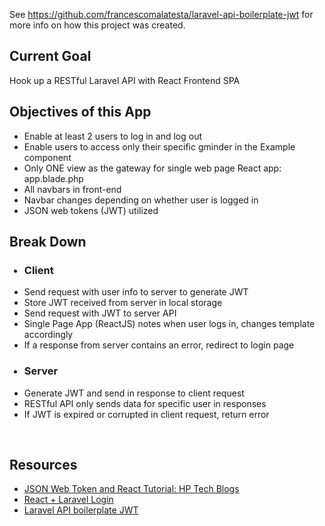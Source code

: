 See https://github.com/francescomalatesta/laravel-api-boilerplate-jwt for more info on how this project was created.

<h2>Current Goal</h2>
              <p>Hook up a RESTful Laravel API with React Frontend SPA</p>
              <h2>Objectives of this App</h2>
              <ul>
                <li>Enable at least 2 users to log in and log out</li>
                <li>Enable users to access only their specific gminder in the Example component</li>
                <li>Only ONE view as the gateway for single web page React app: app.blade.php</li>
                <li>All navbars in front-end</li>
                <li>Navbar changes depending on whether user is logged in</li>
                <li>JSON web tokens (JWT) utilized</li>
              </ul>
              <h2>Break Down</h2>
              <div className='row'>
                <div className='col col-12 col-sm-6'>
                  <ul className="list-group">
                    <h3><li className="list-group-item active">Client</li></h3>
                    <li className="list-group-item">Send request with user info to server to generate JWT</li>
                    <li className="list-group-item">Store JWT received from server in local storage</li>
                    <li className="list-group-item">Send request with JWT to server API</li>
                    <li className="list-group-item">Single Page App (ReactJS) notes when user logs in, changes template accordingly</li>
                    <li className="list-group-item">If a response from server contains an error, redirect to login page</li>
                  </ul>
                </div>
                <div className='col col-12 col-sm-6'>
                  <ul className="list-group">
                    <h3><li className="list-group-item active">Server</li></h3>
                    <li className="list-group-item">Generate JWT and send in response to client request</li>
                    <li className="list-group-item">RESTful API only sends data for specific user in responses</li>
                    <li className="list-group-item">If JWT is expired or corrupted in client request, return error</li>
                  </ul>
                </div>
              </div>
              <br />
              <h2>Resources</h2>
              <ul>
                <li><a href='https://hptechblogs.com/using-json-web-token-react/' target='_blank' rel="noopener noreferrer">JSON Web Token and React Tutorial: HP Tech Blogs</a></li>
                <li><a href='https://github.com/lijujohn13/react-laravel-auth' target='_blank' rel="noopener noreferrer">React + Laravel Login</a>
</li>
      <li><a href='https://github.com/francescomalatesta/laravel-api-boilerplate-jwt' target='_blank' rel="noopener noreferrer">Laravel API boilerplate JWT</a></li>
              </ul>
